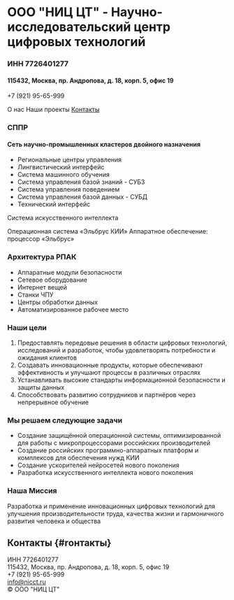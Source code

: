 # ООО "НИЦ ЦТ" - Научно-исследовательский центр цифровых технологий
  

###    ИНН 7726401277
#### 115432, Москва, пр. Андропова, д. 18, корп. 5, офис 19
+7 (921) 95-65-999 <br>

        
О нас
Наши проекты
[Контакты](#rонтакты) 
  
### СППР
#### Сеть научно-промышленных кластеров двойного назначения
        
- Региональные центры управления
- Лингвистический интерфейс
- Система машинного обучения
- Система управления базой знаний - СУБЗ
- Система управления поведением
- Система управления базой данных - СУБД
- Технический интерфейс
          
         

Система искусственного интеллекта
            
Операционная система «Эльбрус КИИ»
Аппаратное обеспечение: процессор «Эльбрус»
            
### Архитектура РПАК
            
* Аппаратные модули безопасности
* Сетевое оборудование
* Интернет вещей
* Станки ЧПУ
* Центры обработки данных
* Автоматизированное рабочее место
          

       
### Наши цели
1. Предоставлять передовые решения в области цифровых технологий, исследований и разработок, чтобы удовлетворять потребности и ожидания клиентов
2. Cоздавать инновационные продукты, которые обеспечивают эффективность и улучшают процессы в различных отраслях
3. Устанавливать высокие стандарты информационной безопасности и защиты данных
4. Способствовать развитию сотрудников и партнёров через непрерывное обучение
           

        
### Мы решаем следующие задачи
* Создание защищённой операционной системы, оптимизированной для работы с микропроцессорами российских производителей
* Создание российских программно-аппаратных платформ и комплексов для обеспечения нужд КИИ
* Cоздание ускорителей нейросетей нового поколения
* Разработка искусственного интеллекта нового поколения
          
### Наша Миссия
Разработка и применение инновационных цифровых технологий для улучшения производительности труда, качества жизни и гармоничного развития человека и общества 
## Контакты {#rонтакты}
ИНН 7726401277<br>
115432, Москва, пр. Андропова, д. 18, корп. 5, офис 19 <br>
+7 (921) 95-65-999 <br>
[info@nicct.ru](info@nicct.ru) <br>
© ООО "НИЦ ЦТ"
    
